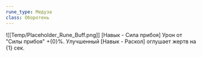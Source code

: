 ```yaml
---
rune_type: Медуза
class: Оборотень
---
```

![[Temp/Placeholder_Rune_Buff.png]]
[Навык - Сила прибоя] Урон от "Силы прибоя" +{0}%. Улучшенный [Навык - Раскол] оглушает жертв на {1} сек.
